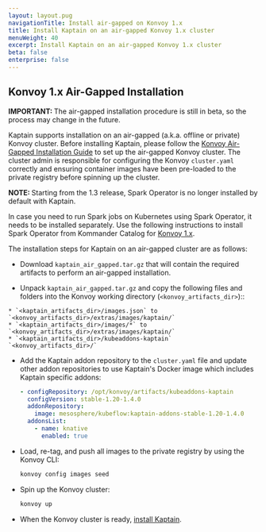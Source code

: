 ```yaml
---
layout: layout.pug
navigationTitle: Install air-gapped on Konvoy 1.x
title: Install Kaptain on an air-gapped Konvoy 1.x cluster
menuWeight: 40
excerpt: Install Kaptain on an air-gapped Konvoy 1.x cluster
beta: false
enterprise: false
---
```


## Konvoy 1.x Air-Gapped Installation

<p class="message--note"><strong>IMPORTANT: </strong>The air-gapped installation procedure is still in beta, so the process may change in the future.</p>

Kaptain supports installation on an air-gapped (a.k.a. offline or private) Konvoy cluster.
Before installing Kaptain, please follow the [Konvoy Air-Gapped Installation Guide][konvoy-air-gap]
to set up the air-gapped Konvoy cluster. The cluster admin is responsible for configuring the
Konvoy `cluster.yaml` correctly and ensuring container images have been pre-loaded to the private
registry before spinning up the cluster.

<p class="message--note"><strong>NOTE: </strong>Starting from the 1.3 release, Spark Operator is no longer installed by default with Kaptain.</p>

In case you need to run Spark jobs on Kubernetes using Spark Operator, it needs to be installed separately.
Use the following instructions to install Spark Operator from Kommander Catalog for [Konvoy 1.x][install-spark-konvoy1].

The installation steps for Kaptain on an air-gapped cluster are as follows:

* Download `kaptain_air_gapped.tar.gz` that will contain the required artifacts to perform an air-gapped installation.
<!-- NEW TAR because of Minio -->

* Unpack `kaptain_air_gapped.tar.gz` and copy the following files and folders into the Konvoy working directory (`<konvoy_artifacts_dir>`)::
<!-- NEW TAR because of Minio -->
    * `<kaptain_artifacts_dir>/images.json` to `<konvoy_artifacts_dir>/extras/images/kaptain/`
    * `<kaptain_artifacts_dir>/images/*` to `<konvoy_artifacts_dir>/extras/images/kaptain/`
    * `<kaptain_artifacts_dir>/kubeaddons-kaptain` `<konvoy_artifacts_dir>/`

* Add the Kaptain addon repository to the `cluster.yaml` file and update other addon repositories to use Kaptain's Docker
 image which includes Kaptain specific addons:
	```yaml
    - configRepository: /opt/konvoy/artifacts/kubeaddons-kaptain
      configVersion: stable-1.20-1.4.0
      addonRepository:
        image: mesosphere/kubeflow:kaptain-addons-stable-1.20-1.4.0
      addonsList:
        - name: knative
          enabled: true
	```
* Load, re-tag, and push all images to the private registry by using the Konvoy CLI:
    ```bash
    konvoy config images seed
    ```

* Spin up the Konvoy cluster:
    ```bash
    konvoy up
    ```

* When the Konvoy cluster is ready, [install Kaptain][install-kaptain].

[install-kaptain]: ../konvoy-dkp/
[konvoy-air-gap]: /dkp/konvoy/1.8/install/install-airgapped/
[install-spark-konvoy1]: /dkp/kommander/1.4/projects/platform-services/platform-services-catalog/kudo-spark/
